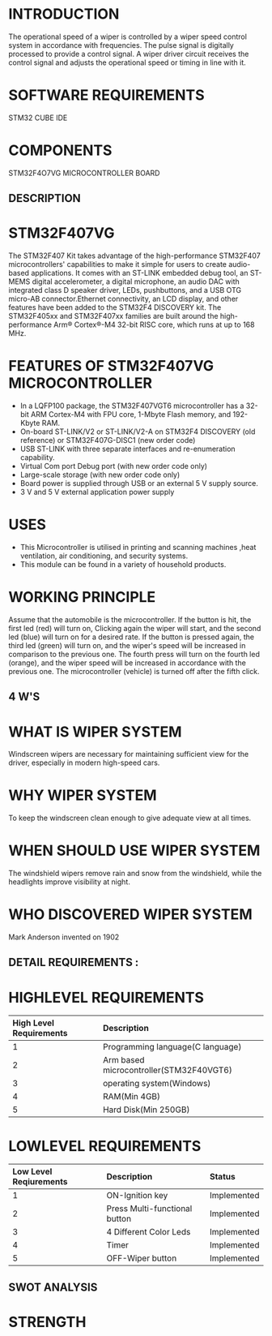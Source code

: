 # INTRODUCTION
  The operational speed of a wiper is controlled by a wiper speed control system in accordance with frequencies. The pulse signal is digitally processed to provide a control signal. A wiper driver circuit receives the control signal and adjusts the operational speed or timing in line with it.
# SOFTWARE REQUIREMENTS
 STM32 CUBE IDE
# COMPONENTS
  STM32F4O7VG MICROCONTROLLER BOARD
## DESCRIPTION
# STM32F407VG
 The STM32F407  Kit takes advantage of the high-performance STM32F407 microcontrollers' capabilities to make it simple for users to create audio-based applications. It comes with an ST-LINK embedded debug tool, an ST-MEMS digital accelerometer, a digital microphone, an audio DAC with integrated class D speaker driver, LEDs, pushbuttons, and a USB OTG micro-AB connector.Ethernet connectivity, an LCD display, and other features have been added to the STM32F4 DISCOVERY kit. The STM32F405xx and STM32F407xx families are built around the high-performance Arm® Cortex®-M4 32-bit RISC core, which runs at up to 168 MHz.
 # FEATURES OF STM32F407VG MICROCONTROLLER
  * In a LQFP100 package, the STM32F407VGT6 microcontroller has a 32-bit ARM Cortex-M4 with FPU core, 1-Mbyte Flash memory, and 192-Kbyte RAM.
  * On-board ST-LINK/V2 or ST-LINK/V2-A on STM32F4 DISCOVERY (old reference) or STM32F407G-DISC1 (new order code)
  * USB ST-LINK with three separate interfaces and re-enumeration capability.
  * Virtual Com port Debug port (with new order code only)
  * Large-scale storage (with new order code only)
  * Board power is supplied through USB or an external 5 V supply source.
  * 3 V and 5 V external application power supply
 # USES
  * This Microcontroller is utilised in printing and scanning machines ,heat ventilation, air conditioning, and security systems. 
  * This module can be found in a variety of household products.
 # WORKING PRINCIPLE
  Assume that the automobile is the microcontroller. If the button is hit, the first led (red) will turn on, Clicking again  the wiper will start, and the second led (blue) will turn on for a desired rate. If the button is pressed again, the third led (green) will turn on, and the wiper's speed will be increased in comparison to the previous one. The fourth press will turn on the fourth led (orange), and the wiper speed will be increased in accordance with the previous one. The microcontroller (vehicle) is turned off after the fifth click.
 ## 4 W'S
 # WHAT IS WIPER SYSTEM
  Windscreen wipers are necessary for maintaining sufficient view for the driver, especially in modern high-speed cars.
 # WHY WIPER SYSTEM
   To keep the windscreen clean enough to give adequate view at all times.
 # WHEN SHOULD USE WIPER SYSTEM 
  The windshield wipers remove rain and snow from the windshield, while the headlights improve visibility at night.
 # WHO DISCOVERED WIPER SYSTEM
  Mark Anderson invented on 1902

## DETAIL REQUIREMENTS :

# HIGHLEVEL REQUIREMENTS 

|High Level Requirements|Description|
|:------|:---------|
|1|Programming language(C language)|
|2|Arm based microcontroller(STM32F40VGT6)|
|3|operating system(Windows)|
|4|RAM(Min 4GB)|
|5|Hard Disk(Min 250GB)|

# LOWLEVEL REQUIREMENTS

|Low Level Reqiurements|Description|Status|
|:-----|:--------|:---|
|1|ON-Ignition key|Implemented|
|2|Press Multi-functional button|Implemented|
|3|4 Different Color Leds|Implemented|
|4|Timer|Implemented|
|5|OFF-Wiper button|Implemented|

 ## SWOT ANALYSIS
 # STRENGTH
